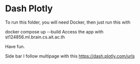 # Dash Plotly
To run this folder, you will need Docker, then just run this with

docker compose up --build
Access the app with st124856.ml.brain.cs.ait.ac.th

Have fun.

Side bar
I follow multipage with this https://dash.plotly.com/urls
